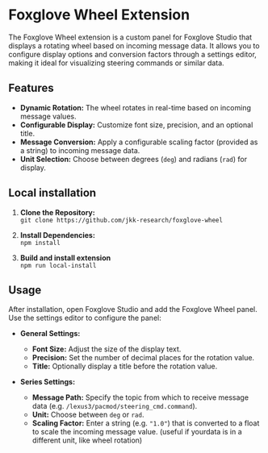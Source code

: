 # Foxglove Wheel Extension

The Foxglove Wheel extension is a custom panel for Foxglove Studio that displays a rotating wheel based on incoming message data. It allows you to configure display options and conversion factors through a settings editor, making it ideal for visualizing steering commands or similar data.

## Features

- **Dynamic Rotation:** The wheel rotates in real-time based on incoming message values.
- **Configurable Display:** Customize font size, precision, and an optional title.
- **Message Conversion:** Apply a configurable scaling factor (provided as a string) to incoming message data.
- **Unit Selection:** Choose between degrees (`deg`) and radians (`rad`) for display.

## Local installation

1. **Clone the Repository:**  
   ` git clone https://github.com/jkk-research/foxglove-wheel `

2. **Install Dependencies:**  
   ` npm install `

3. **Build and install extension**  
   ` npm run local-install `


## Usage

After installation, open Foxglove Studio and add the Foxglove Wheel panel. Use the settings editor to configure the panel:

- **General Settings:**
  - **Font Size:** Adjust the size of the display text.
  - **Precision:** Set the number of decimal places for the rotation value.
  - **Title:** Optionally display a title before the rotation value.

- **Series Settings:**
  - **Message Path:** Specify the topic from which to receive message data (e.g. `/lexus3/pacmod/steering_cmd.command`).
  - **Unit:** Choose between `deg` or `rad`.
  - **Scaling Factor:** Enter a string (e.g. `"1.0"`) that is converted to a float to scale the incoming message value. (useful if yourdata is in a different unit, like wheel rotation)